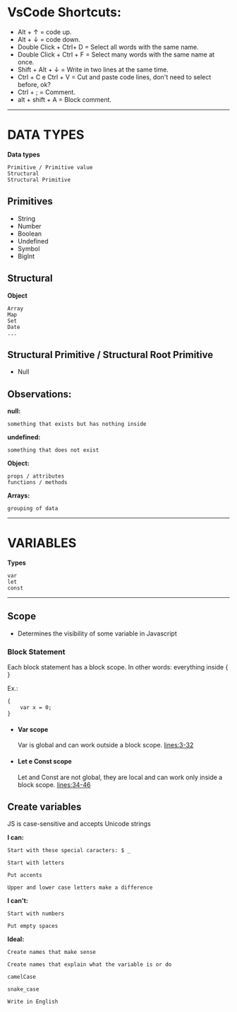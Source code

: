 
# VsCode Shortcuts:

* Alt + ↑ = code up.
* Alt + ↓ = code down.
* Double Click + Ctrl+ D = Select all words with the same name.
* Double Click + Ctrl + F = Select many words with the same name at once.
* Shift + Alt + ↓ = Write in two lines at the same time.
* Ctrl + C e Ctrl + V = Cut and paste code lines, don't need to select before, ok?
* Ctrl + ; = Comment.
* alt + shift + A =  Block comment.

---

# DATA TYPES

 **Data types**

    Primitive / Primitive value
    Structural
    Structural Primitive

## Primitives

* String
* Number
* Boolean
* Undefined
* Symbol
* BigInt

## Structural

**Object**

    Array
    Map
    Set
    Date
    ...

## Structural Primitive /  Structural Root Primitive

* Null

## **Observations:**

  **null:** 

    something that exists but has nothing inside

  **undefined:**

    something that does not exist

 **Object:**

    props / attributes
    functions / methods 


**Arrays:**

    grouping of data



---

# VARIABLES

**Types**

    var
    let
    const

---
## **Scope**

* Determines the visibility of some variable in Javascript

### **Block Statement**

Each block statement has a block scope. In other words: everything inside { }

Ex.:

```
{
    var x = 0;
}
```

* #### Var scope
    Var is global and can work outside a block scope. [lines:3-32](variables.js)

* #### Let e Const scope
    Let and Const are not global, they are local and can work only inside a block scope. [lines:34-46](variables.js)

## Create variables

JS is case-sensitive and accepts Unicode strings

**I can:**
  
    Start with these special caracters: $ _
  
    Start with letters

    Put accents

    Upper and lower case letters make a difference

**I can't:**

    Start with numbers

    Put empty spaces

**Ideal:**

    Create names that make sense

    Create names that explain what the variable is or do

    camelCase

    snake_case

    Write in English
